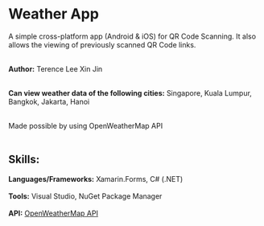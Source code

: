 # Weather App

A simple cross-platform app (Android & iOS) for QR Code Scanning. It also allows the viewing of previously scanned QR Code links.<br/><br/>

**Author:** Terence Lee Xin Jin<br/><br/>

**Can view weather data of the following cities:** Singapore, Kuala Lumpur, Bangkok, Jakarta, Hanoi<br/><br/>

Made possible by using OpenWeatherMap API<br/><br/>



## Skills:
   **Languages/Frameworks:** Xamarin.Forms, C# (.NET)<br/><br/>
   **Tools:** Visual Studio, NuGet Package Manager<br/><br/>
   **API:** <a href="https://openweathermap.org/">OpenWeatherMap API</a><br/><br/>
   


